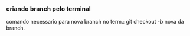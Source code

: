 ### criando branch pelo terminal

comando necessario para nova branch no term.:
git checkout -b nova da branch.
